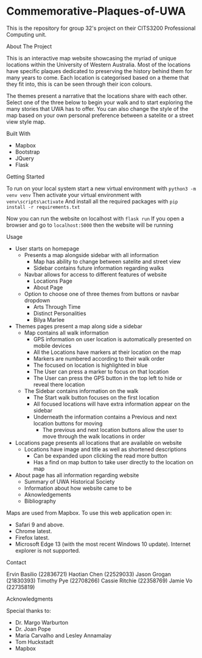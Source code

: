# Commemorative-Plaques-of-UWA
This is the repository for group 32's project on their CITS3200 Professional Computing unit. 

About The Project

This is an interactive map website showcasing the myriad of unique locations within the University of Western Australia. Most of the locations have specific plaques dedicated to preserving the history behind them for many years to come. Each location is categorised based on a theme that they fit into, this is can be seen through their icon colours.

The themes present a narrative that the locations share with each other. Select one of the three below to begin your walk and to start exploring the many stories that UWA has to offer. You can also change the style of the map based on your own personal preference between a satelite or a street view style map.

Built With

* Mapbox
* Bootstrap
* JQuery
* Flask

Getting Started

To run on your local system start a new virtual environment with `python3 -m venv venv`
Then activate your virtual environment with `venv\scripts\activate`
And install all the required packages with `pip install -r requirements.txt`

Now you can run the website on localhost with `flask run`
If you open a browser and go to `localhost:5000` then the website will be running

Usage

* User starts on homepage 
  * Presents a map alongside sidebar with all information
    * Map has ability to change between satelite and street view
    * Sidebar contains future information regarding walks
  * Navbar allows for access to different features of website 
    * Locations Page
    * About Page
  * Option to choose one of three themes from buttons or navbar dropdown
    * Arts Through Time
    * Distinct Personalities
    * Bilya Marlee 
* Themes pages present a map along side a sidebar
  * Map contains all walk information
    * GPS information on user location is automatically presented on mobile devices
    * All the Locations have markers at their location on the map
    * Markers are numbered according to their walk order
    * The focused on location is highlighted in blue
    * The User can press a marker to focus on that location
    * The User can press the GPS button in the top left to hide or reveal there location
  * The Sidebar contains information on the walk
    * The Start walk button focuses on the first location
    * All focused locations will have extra information appear on the sidebar
    * Underneath the information contains a Previous and next location buttons for moving
      * The previous and next location buttons allow the user to move through the walk locations in order
* Locations page presents all locations that are available on website
  * Locations have image and title as well as shortened descriptions  
    * Can be expanded upon clicking the read more button
    * Has a find on map button to take user directly to the location on map
* About page has all information regarding website
  * Summary of UWA Historical Society
  * Information about how website came to be
  * Aknowledgements
  * Bibliography
    
  

Maps are used from Mapbox. To use this web application open in:
* Safari 9 and above.
* Chrome latest.
* Firefox latest.
* Microsoft Edge 13 (with the most recent Windows 10 update).
Internet explorer is not supported. 

Contact

Ervin Basilio (22836721)
Haotian Chen (22529033)
Jason Grogan (21830393)
Timothy Pye (22708266)
Cassie Ritchie (22358769)
Jamie Vo (22735819)

Acknowledgments

Special thanks to:

* Dr. Margo Warburton
* Dr. Joan Pope
* Maria Carvalho and Lesley Annamalay
* Tom Huckstadt
* Mapbox
